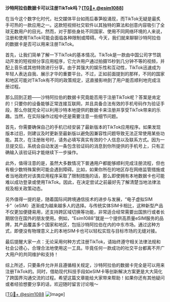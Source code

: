 **沙特阿拉伯数据卡可以注册TikTok吗？[[TG💪+ @esim1088](https://t.me/s/esim1088)]**

在当今这个数字化时代，社交媒体平台如雨后春笋般涌现，而TikTok无疑是最炙手可热的一款应用之一。这款短视频社交软件以其独特的算法和创意内容吸引了全球无数用户的目光。然而，对于那些身处不同国家、使用不同网络环境的人来说，注册和使用TikTok可能会面临各种限制或障碍。今天，我们就来聊聊沙特阿拉伯的数据卡是否可以用来注册TikTok。

首先，让我们简单了解一下TikTok的基本情况。TikTok是一款由中国公司字节跳动开发的短视频分享应用程序，它允许用户通过拍摄15秒到几分钟不等的视频，并配上音乐或其他特效进行分享。由于其强大的娱乐性和互动性，TikTok迅速成为年轻人表达自我、展示才华的重要平台。不过，正如前面提到的那样，不同的国家和地区可能对TikTok有不同的政策规定，这直接影响到了用户能否顺利地完成注册过程。

那么回到正题——沙特阿拉伯的数据卡究竟能否用于注册TikTok呢？答案是肯定的！只要你的设备能够正常连接互联网，并且具备合法有效的手机号码作为验证手段，那么你就完全可以利用沙特本地提供的数据卡来注册并享受TikTok带来的乐趣。当然，在实际操作过程中还是需要注意一些细节问题。

首先，你需要确保自己的手机已经安装了最新版本的TikTok应用程序。如果发现版本过旧，则建议及时更新至最新版以避免因兼容性问题导致无法正常使用某些功能。其次，在注册账号时，请务必填写真实有效的个人信息以及联系方式。因为一旦提交后，系统会自动发送一条包含验证码的消息到你所提供的手机号上，只有正确输入该验证码才能继续下一步操作。

此外，值得注意的是，虽然大多数情况下普通用户都能够顺利完成注册流程，但也有极少数特殊案例可能会遇到障碍。比如，如果你所在的地区存在网络监管措施或者当地政府对该类应用程序采取了限制措施的话，那么即使拥有本地数据卡也可能难以成功登录或使用TikTok。因此，在决定尝试之前最好先了解清楚当地法律法规及相关政策动态。

另外值得一提的是，随着国际间跨境通信技术的进步与发展，“电子虚拟SIM卡”（eSIM）逐渐成为越来越多人的选择。与传统实体SIM卡相比，这种新型产品不仅更加便捷易用，还支持跨区域切换等功能，非常适合经常需要出国旅行或者长期居住在国外的朋友使用。例如，“Esim1088”就是一个提供高质量eSIM服务的品牌，其产品覆盖多个国家和地区，包括沙特阿拉伯在内的中东市场。通过这种方式，即便没有物理意义上的本地SIM卡也可以轻松实现与目标市场的无缝对接。

最后提醒大家一点：无论采用何种方式注册TikTok，请始终遵守相关法律法规和社会公德心，合理合法地使用这一工具。毕竟任何一款成功的社交平台都离不开广大用户的共同维护和支持！

综上所述，只要条件允许并且遵循相关规定，沙特阿拉伯的数据卡完全是可以用来注册TikTok的。同时，借助现代科技手段如eSIM卡等创新解决方案更是大大简化了跨国界沟通交流的过程。希望这篇文章能给大家带来帮助！如果你还有其他疑问或者经验想要分享的话，欢迎随时留言讨论哦～

[[TG💪+ @esim1088](https://t.me/s/esim1088) ![Image](https://i.postimg.cc/4NQfJmqS/Snipaste-2025-05-13-00-14-12.png)]